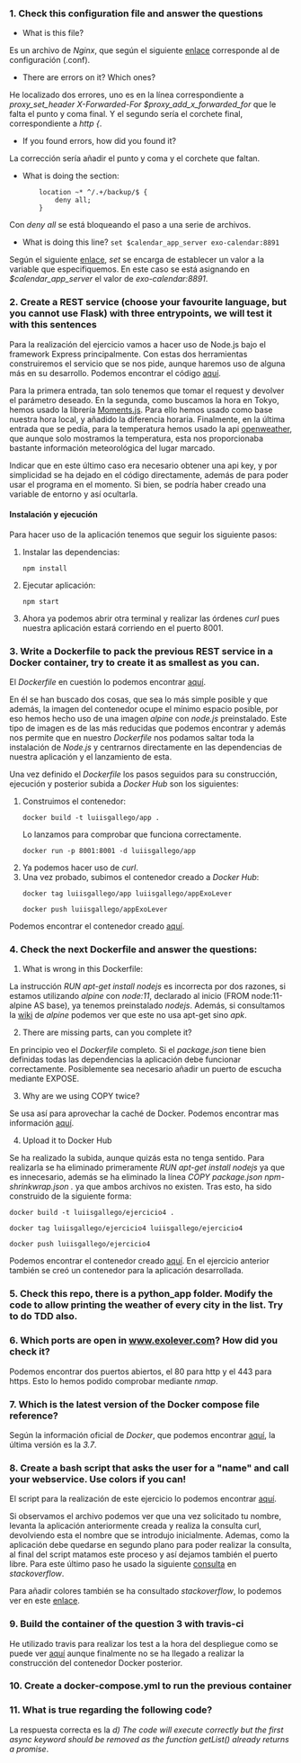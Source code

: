### 1. Check this configuration file and answer the questions

- What is this file?

Es un archivo de *Nginx*, que según el siguiente [enlace](https://www.nginx.com/resources/wiki/start/topics/examples/full/) corresponde al de configuración (.conf).

- There are errors on it? Which ones?

He localizado dos errores, uno es en la línea correspondiente a *proxy_set_header   X-Forwarded-For $proxy_add_x_forwarded_for* que le falta el punto y coma final. Y el segundo sería el corchete final, correspondiente a *http {*.

- If you found errors, how did you found it?

La corrección sería añadir el punto y coma y el corchete que faltan.

- What is doing the section: 
  ```
      location ~* ^/.+/backup/$ {
          deny all;
      }
  ```

Con *deny all* se está bloqueando el paso a una serie de archivos.

- What is doing this line? `set $calendar_app_server exo-calendar:8891`

Según el siguiente [enlace](http://nginx.org/en/docs/http/ngx_http_rewrite_module.html#set), *set* se encarga de establecer un valor a la variable que especifiquemos. En este caso se está asignando en *$calendar_app_server* el valor de *exo-calendar:8891*.

### 2. Create a REST service (choose your favourite language, but you cannot use Flask) with three entrypoints, we will test it with this sentences

Para la realización del ejercicio vamos a hacer uso de Node.js bajo el framework Express principalmente. Con estas dos herramientas construiremos el servicio que se nos pide, aunque haremos uso de alguna más en su desarrollo. Podemos encontrar el código [aquí](https://github.com/luiisgallego/devops_recruiting/blob/master/app.js).

Para la primera entrada, tan solo tenemos que tomar el request y devolver el parámetro deseado. En la segunda, como buscamos la hora en Tokyo, hemos usado la librería [Moments.js](https://momentjs.com/). Para ello hemos usado como base nuestra hora local, y añadido la diferencia horaria. Finalmente, en la última entrada que se pedía, para la temperatura hemos usado la api [openweather](https://www.npmjs.com/package/openweather-apis), que aunque solo mostramos la temperatura, esta nos proporcionaba bastante información meteorológica del lugar marcado.

Indicar que en este último caso era necesario obtener una api key, y por simplicidad se ha dejado en el código directamente, además de para poder usar el programa en el momento. Si bien, se podría haber creado una variable de entorno y así ocultarla.

#### Instalación y ejecución

Para hacer uso de la aplicación tenemos que seguir los siguiente pasos:

1. Instalar las dependencias:
    ~~~
    npm install
    ~~~
2. Ejecutar aplicación:
    ~~~
    npm start
    ~~~
3. Ahora ya podemos abrir otra terminal y realizar las órdenes *curl* pues nuestra aplicación estará corriendo en el puerto 8001.

### 3. Write a Dockerfile to pack the previous REST service in a Docker container, try to create it as smallest as you can.

El *Dockerfile* en cuestión lo podemos encontrar [aquí](https://github.com/luiisgallego/devops_recruiting/blob/master/Dockerfile).

En él se han buscado dos cosas, que sea lo más simple posible y que además, la imagen del contenedor ocupe el mínimo espacio posible, por eso hemos hecho uso de una imagen *alpine* con *node.js* preinstalado. Este tipo de imagen es de las más reducidas que podemos encontrar y además nos permite que en nuestro *Dockerfile* nos podamos saltar toda la instalación de *Node.js* y centrarnos directamente en las dependencias de nuestra aplicación y el lanzamiento de esta.

Una vez definido el *Dockerfile* los pasos seguidos para su construcción, ejecución y posterior subida a *Docker Hub* son los siguientes:

1. Construimos el contenedor:
    ~~~
    docker build -t luiisgallego/app .
    ~~~
    Lo lanzamos para comprobar que funciona correctamente.
    ~~~
    docker run -p 8001:8001 -d luiisgallego/app
    ~~~
2. Ya podemos hacer uso de *curl*.
3. Una vez probado, subimos el contenedor creado a *Docker Hub*:
    ~~~
    docker tag luiisgallego/app luiisgallego/appExoLever
    ~~~
    ~~~
    docker push luiisgallego/appExoLever
    ~~~

Podemos encontrar el contenedor creado [aquí](https://hub.docker.com/r/luiisgallego/appexolever).

### 4. Check the next Dockerfile and answer the questions:

1. What is wrong in this Dockerfile:

La instrucción *RUN apt-get install nodejs* es incorrecta por dos razones, si estamos utilizando *alpine* con *node:11*, declarado al inicio (FROM node:11-alpine AS base), ya tenemos preinstalado *nodejs*. Además, si consultamos la [wiki](https://wiki.alpinelinux.org/wiki/Alpine_Linux_package_management) de *alpine* podemos ver que este no usa apt-get sino *apk*.

2. There are missing parts, can you complete it?

En principio veo el *Dockerfile* completo. Si el *package.json* tiene bien definidas todas las dependencias la aplicación debe funcionar correctamente. Posiblemente sea necesario añadir un puerto de escucha mediante EXPOSE.

3. Why are we using COPY twice?

Se usa así para aprovechar la caché de Docker. Podemos encontrar mas información [aquí](http://bitjudo.com/blog/2014/03/13/building-efficient-dockerfiles-node-dot-js/).

4. Upload it to Docker Hub

Se ha realizado la subida, aunque quizás esta no tenga sentido. Para realizarla se ha eliminado primeramente *RUN apt-get install nodejs* ya que es innecesario, además se ha eliminado la línea *COPY package.json npm-shrinkwrap.json .* ya que ambos archivos no existen. Tras esto, ha sido construido de la siguiente forma:
~~~
docker build -t luiisgallego/ejercicio4 .
~~~
~~~
docker tag luiisgallego/ejercicio4 luiisgallego/ejercicio4
~~~
~~~
docker push luiisgallego/ejercicio4
~~~

Podemos encontrar el contenedor creado [aquí](https://hub.docker.com/r/luiisgallego/ejercicio4). En el ejercicio anterior también se creó un contenedor para la aplicación desarrollada.


### 5. Check this repo, there is a python_app folder. Modify the code to allow printing the weather of every city in the list. Try to do TDD also.


### 6. Which ports are open in www.exolever.com? How did you check it?

Podemos encontrar dos puertos abiertos, el 80 para http y el 443 para https. Esto lo hemos podido comprobar mediante *nmap*.

### 7. Which is the latest version of the Docker compose file reference?

Según la información oficial de *Docker*, que podemos encontrar [aquí](https://docs.docker.com/compose/compose-file/), la última versión es la *3.7*.

### 8. Create a bash script that asks the user for a "name" and call your webservice. Use colors if you can!

El script para la realización de este ejercicio lo podemos encontrar [aquí](https://github.com/luiisgallego/devops_recruiting/blob/master/ejercicio7.sh).

Si observamos el archivo podemos ver que una vez solicitado tu nombre, levanta la aplicación anteriormente creada y realiza la consulta curl, devolviendo esta el nombre que se introdujo inicialmente. Ademas, como la aplicación debe quedarse en segundo plano para poder realizar la consulta, al final del script matamos este proceso y así dejamos también el puerto libre. Para este último paso he usado la siguiente [consulta](https://stackoverflow.com/questions/3510673/find-and-kill-a-process-in-one-line-using-bash-and-regex) en *stackoverflow*. 

Para añadir colores también se ha consultado *stackoverflow*, lo podemos ver en este [enlace](https://stackoverflow.com/questions/5947742/how-to-change-the-output-color-of-echo-in-linux).

### 9. Build the container of the question 3 with travis-ci

He utilizado travis para realizar los test a la hora del despliegue como se puede ver [aquí](https://travis-ci.com/luiisgallego/devops_recruiting) aunque finalmente no se ha llegado a realizar la construcción del contenedor Docker posterior.

### 10. Create a docker-compose.yml to run the previous container

### 11. What is true regarding the following code?

La respuesta correcta es la *d) The code will execute correctly but the first async keyword should be removed as the function getList() already returns a promise*.
